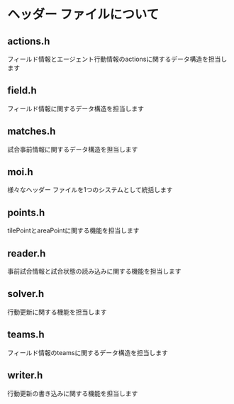 # ヘッダー ファイルについて
## actions.h
フィールド情報とエージェント行動情報のactionsに関するデータ構造を担当します
## field.h
フィールド情報に関するデータ構造を担当します
## matches.h
試合事前情報に関するデータ構造を担当します
## moi.h
様々なヘッダー ファイルを1つのシステムとして統括します
## points.h
tilePointとareaPointに関する機能を担当します
## reader.h
事前試合情報と試合状態の読み込みに関する機能を担当します
## solver.h
行動更新に関する機能を担当します
## teams.h
フィールド情報のteamsに関するデータ構造を担当します
## writer.h
行動更新の書き込みに関する機能を担当します